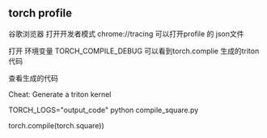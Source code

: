 ﻿

## torch profile

谷歌浏览器 打开开发者模式  chrome://tracing 可以打开profile 的 json文件

打开 环境变量 TORCH_COMPILE_DEBUG   可以看到torch.complie 生成的triton 代码

查看生成的代码

Cheat: Generate a triton kernel

TORCH_LOGS="output_code" python compile_square.py

torch.compile(torch.square))

